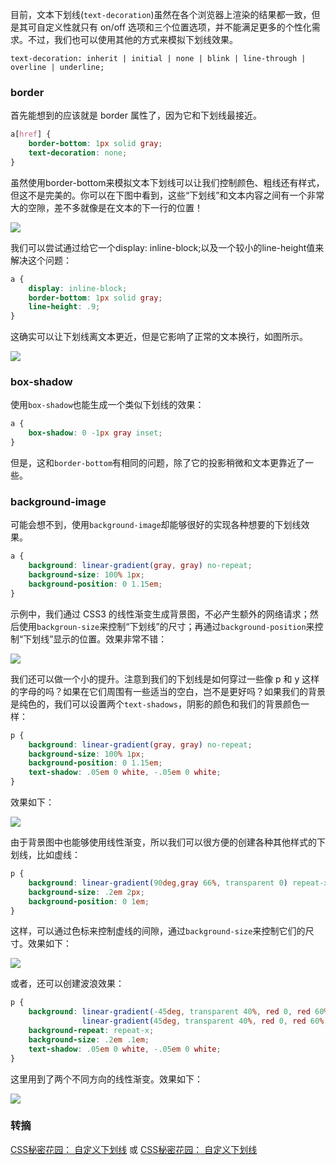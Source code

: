 目前，文本下划线(`text-decoration`)虽然在各个浏览器上渲染的结果都一致，但是其可自定义性就只有 on/off 选项和三个位置选项，并不能满足更多的个性化需求。不过，我们也可以使用其他的方式来模拟下划线效果。

```
text-decoration: inherit | initial | none | blink | line-through | overline | underline;
```

### border
首先能想到的应该就是 border 属性了，因为它和下划线最接近。

```css
a[href] {
    border-bottom: 1px solid gray;
    text-decoration: none;
}
```

虽然使用border-bottom来模拟文本下划线可以让我们控制颜色、粗线还有样式，但这不是完美的。你可以在下图中看到，这些“下划线”和文本内容之间有一个非常大的空隙，差不多就像是在文本的下一行的位置！

![](http://cnd.qiniu.lin07ux.cn/markdown/1476161554874.png)

我们可以尝试通过给它一个display: inline-block;以及一个较小的line-height值来解决这个问题：

```css
a {
    display: inline-block;
    border-bottom: 1px solid gray;
    line-height: .9;
}
```

这确实可以让下划线离文本更近，但是它影响了正常的文本换行，如图所示。

![](http://cnd.qiniu.lin07ux.cn/markdown/1476161607288.png)

### box-shadow
使用`box-shadow`也能生成一个类似下划线的效果：

```css
a {
    box-shadow: 0 -1px gray inset;
}
```

但是，这和`border-bottom`有相同的问题，除了它的投影稍微和文本更靠近了一些。

### background-image
可能会想不到，使用`background-image`却能够很好的实现各种想要的下划线效果。

```css
a {
    background: linear-gradient(gray, gray) no-repeat;
    background-size: 100% 1px;
    background-position: 0 1.15em;
}
```

示例中，我们通过 CSS3 的线性渐变生成背景图，不必产生额外的网络请求；然后使用`backgroun-size`来控制“下划线”的尺寸；再通过`background-position`来控制“下划线”显示的位置。效果非常不错：

![](http://cnd.qiniu.lin07ux.cn/markdown/1476161897805.png)

我们还可以做一个小的提升。注意到我们的下划线是如何穿过一些像 p 和 y 这样的字母的吗？如果在它们周围有一些适当的空白，岂不是更好吗？如果我们的背景是纯色的，我们可以设置两个`text-shadows`，阴影的颜色和我们的背景颜色一样：

```css
p {
    background: linear-gradient(gray, gray) no-repeat;
    background-size: 100% 1px;
    background-position: 0 1.15em;
    text-shadow: .05em 0 white, -.05em 0 white;
}
```

效果如下：

![](http://cnd.qiniu.lin07ux.cn/markdown/1476162025397.png)

由于背景图中也能够使用线性渐变，所以我们可以很方便的创建各种其他样式的下划线，比如虚线：

```css
p {
    background: linear-gradient(90deg,gray 66%, transparent 0) repeat-x;
    background-size: .2em 2px;
    background-position: 0 1em;
}
```

这样，可以通过色标来控制虚线的间隙，通过`background-size`来控制它们的尺寸。效果如下：

![](http://cnd.qiniu.lin07ux.cn/markdown/1476162212864.png)

或者，还可以创建波浪效果：

```css
p {
    background: linear-gradient(-45deg, transparent 40%, red 0, red 60%, transparent 0) 0 1em,
                linear-gradient(45deg, transparent 40%, red 0, red 60%, transparent 0) .1em 1em;
    background-repeat: repeat-x;
    background-size: .2em .1em;
    text-shadow: .05em 0 white, -.05em 0 white;
}
```

这里用到了两个不同方向的线性渐变。效果如下：

![](http://cnd.qiniu.lin07ux.cn/markdown/1476162431910.png)

### 转摘
[CSS秘密花园： 自定义下划线](http://www.w3cplus.com/css3/css-secrets/custom-underlines.html) 或 [CSS秘密花园： 自定义下划线](http://www.tuicool.com/articles/MZJ7bi3)

